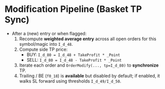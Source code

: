 
# Modification Pipeline (Basket TP Sync)

- After a (new) entry or when flagged:
  1. Recompute **weighted average entry** across all open orders for this symbol/magic into `I_d_48`.
  2. Compute side TP price:
     - BUY: `I_d_80 = I_d_48 + TakeProfit * _Point`
     - SELL: `I_d_80 = I_d_48 - TakeProfit * _Point`
  3. Iterate each order and `OrderModify(..., tp=I_d_80)` to **synchronize** TP.
  4. Trailing / BE (`f0_18`) is **available** but disabled by default; if enabled, it walks SL forward using thresholds `I_d_49/I_d_50`.
